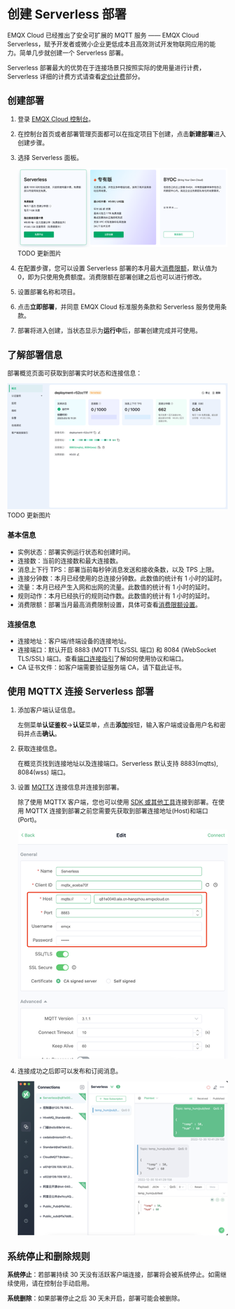 # 创建 Serverless 部署

EMQX Cloud 已经推出了安全可扩展的 MQTT 服务 —— EMQX Cloud Serverless，赋予开发者或微小企业更低成本且高效测试开发物联网应用的能力。简单几步就创建一个 Serverless 部署。

Serverless 部署最大的优势在于连接场景只按照实际的使用量进行计费，Serverless 详细的计费方式请查看[定价计费](../price/pricing.md)部分。


## 创建部署

1. 登录 [EMQX Cloud 控制台](https://cloud.emqx.com/console/)。


2. 在控制台首页或者部署管理页面都可以在指定项目下创建，点击**新建部署**进入创建步骤。


3. 选择 Serverless 面板。

   ![create_serverless](./_assets/create_serverless.png)
   TODO 更新图片

4. 在配置步骤，您可以设置 Serverless 部署的本月最大[消费限额](../deployments/spend_limit.md)，默认值为 0，即为只使用免费额度。消费限额在部署创建之后也可以进行修改。

5. 设置部署名称和项目。

6. 点击**立即部署**，并同意 EMQX Cloud 标准服务条款和 Serverless 服务使用条款。

7. 部署将进入创建，当状态显示为**运行中**后，部署创建完成并可使用。


## 了解部署信息

部署概览页面可获取到部署实时状态和连接信息：

  ![serverless](./_assets/serverless_overview.png)
  TODO 更新图片

### 基本信息

- 实例状态：部署实例运行状态和创建时间。
- 连接数：当前的连接数和最大连接数。
- 消息上下行 TPS：部署当前每秒钟消息发送和接收条数，以及 TPS 上限。
- 连接分钟数：本月已经使用的总连接分钟数。此数值的统计有 1 小时的延时。
- 流量：本月已经产生入网和出网的流量。此数值的统计有 1 小时的延时。
- 规则动作：本月已经执行的规则动作数。此数值的统计有 1 小时的延时。
- 消费限额：部署当月最高消费限制设置，具体可查看[消费限额设置](../deployments/spend_limit.md)。


### 连接信息
- 连接地址：客户端/终端设备的连接地址。
- 连接端口：默认开启 8883 (MQTT TLS/SSL 端口) 和 8084 (WebSocket TLS/SSL) 端口。查看[端口连接指引](../deployments/port_guide_serverless.md)了解如何使用协议和端口。
- CA 证书文件：如客户端需要验证服务端 CA，请下载此证书。


## 使用 MQTTX 连接 Serverless 部署

1. 添加客户端认证信息。

   左侧菜单**认证鉴权**->**认证**菜单，点击**添加**按钮，输入客户端或设备用户名和密码并点击**确认**。

2. 获取连接信息。

   在概览页找到连接地址以及连接端口。Serverless 默认支持 8883(mqtts), 8084(wss) 端口。

3. 设置 [MQTTX](https://mqttx.app/zh/) 连接信息并连接到部署。

   除了使用 MQTTX 客户端，您也可以使用 [SDK 或其他工具](../connect_to_deployments/overview.md)连接到部署。在使用 MQTTX 连接到部署之前您需要先获取到部署连接地址(Host)和端口(Port)。
   
   ![mqttx_mqtt](./_assets/mqttx_serverless.png)

4. 连接成功之后即可以发布和订阅消息。

   ![mqttx_mqtt](./_assets/create_serverless_connect.png)


## 系统停止和删除规则

**系统停止**：若部署持续 30 天没有活跃客户端连接，部署将会被系统停止。如需继续使用，请在控制台手动启用。

**系统删除**：如果部署停止之后 30 天未开启，部署可能会被删除。

